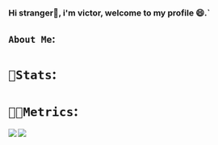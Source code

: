 ### Hi stranger👋, i'm victor, welcome to my profile 😄.`
## `About Me`:

# `🦾Stats`:

# `👨‍💻Metrics`:
<img align="left" src="https://github-readme-stats.vercel.app/api?username=victor291201&theme=tokyonight">
<img align="left" src="https://github-readme-stats.vercel.app/api/top-langs/?username=victor291201&langs_count=6&theme=tokyonight&layout=compact">
<!--
**victor291201/victor291201** is a ✨ _special_ ✨ repository because its `README.md` (this file) appears on your GitHub profile.

Here are some ideas to get you started:

- 🔭 I’m currently working on ...
- 🌱 I’m currently learning ...
- 👯 I’m looking to collaborate on ...
- 🤔 I’m looking for help with ...
- 💬 Ask me about ...
- 📫 How to reach me: ...
- 😄 Pronouns: ...
- ⚡ Fun fact: ...
-->
